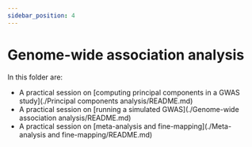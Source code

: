```yaml
---
sidebar_position: 4
---
```


# Genome-wide association analysis

In this folder are:

* A practical session on [computing principal components in a GWAS study](./Principal components analysis/README.md)
* A practical session on [running a simulated GWAS](./Genome-wide association analysis/README.md)
* A practical session on [meta-analysis and fine-mapping](./Meta-analysis and fine-mapping/README.md)
